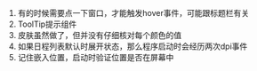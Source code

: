 1. 有的时候需要点一下窗口，才能触发hover事件，可能跟标题栏有关
1. ToolTip提示组件
1. 皮肤虽然做了，但并没有仔细核对每个颜色的值
1. 如果日程列表默认时展开状态，那么程序启动时会经历两次dpi事件
1. 记住嵌入位置，启动时验证位置是否在屏幕中

